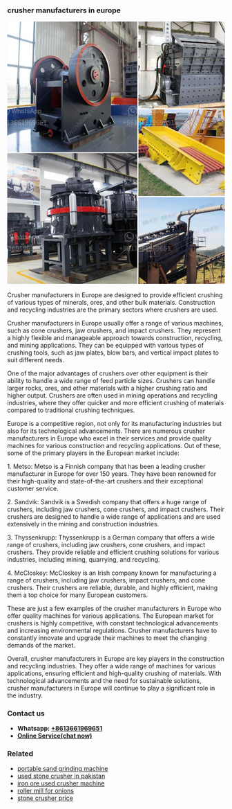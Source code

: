 <h3>crusher manufacturers in europe</h3><img src='1702953124.jpg' alt=''><p>Crusher manufacturers in Europe are designed to provide efficient crushing of various types of minerals, ores, and other bulk materials. Construction and recycling industries are the primary sectors where crushers are used.</p><p>Crusher manufacturers in Europe usually offer a range of various machines, such as cone crushers, jaw crushers, and impact crushers. They represent a highly flexible and manageable approach towards construction, recycling, and mining applications. They can be equipped with various types of crushing tools, such as jaw plates, blow bars, and vertical impact plates to suit different needs.</p><p>One of the major advantages of crushers over other equipment is their ability to handle a wide range of feed particle sizes. Crushers can handle larger rocks, ores, and other materials with a higher crushing ratio and higher output. Crushers are often used in mining operations and recycling industries, where they offer quicker and more efficient crushing of materials compared to traditional crushing techniques.</p><p>Europe is a competitive region, not only for its manufacturing industries but also for its technological advancements. There are numerous crusher manufacturers in Europe who excel in their services and provide quality machines for various construction and recycling applications. Out of these, some of the primary players in the European market include:</p><p>1. Metso: Metso is a Finnish company that has been a leading crusher manufacturer in Europe for over 150 years. They have been renowned for their high-quality and state-of-the-art crushers and their exceptional customer service.</p><p>2. Sandvik: Sandvik is a Swedish company that offers a huge range of crushers, including jaw crushers, cone crushers, and impact crushers. Their crushers are designed to handle a wide range of applications and are used extensively in the mining and construction industries.</p><p>3. Thyssenkrupp: Thyssenkrupp is a German company that offers a wide range of crushers, including jaw crushers, cone crushers, and impact crushers. They provide reliable and efficient crushing solutions for various industries, including mining, quarrying, and recycling.</p><p>4. McCloskey: McCloskey is an Irish company known for manufacturing a range of crushers, including jaw crushers, impact crushers, and cone crushers. Their crushers are reliable, durable, and highly efficient, making them a top choice for many European customers.</p><p>These are just a few examples of the crusher manufacturers in Europe who offer quality machines for various applications. The European market for crushers is highly competitive, with constant technological advancements and increasing environmental regulations. Crusher manufacturers have to constantly innovate and upgrade their machines to meet the changing demands of the market.</p><p>Overall, crusher manufacturers in Europe are key players in the construction and recycling industries. They offer a wide range of machines for various applications, ensuring efficient and high-quality crushing of materials. With technological advancements and the need for sustainable solutions, crusher manufacturers in Europe will continue to play a significant role in the industry.</p><h3>Contact us</h3><ul><li><strong>Whatsapp:&nbsp;<a href="https://wa.me/8613661969651">+8613661969651</a></strong></li><li><a href="https://swt.shibang-china.com/?git&amp;zhl&amp;crusher manufacturers in europe"><strong>Online Service(chat now)</strong></a></li></ul><h3>Related</h3><ul><li><a href='portable sand grinding machine.md'>portable sand grinding machine</a></li><li><a href='used stone crusher in pakistan.md'>used stone crusher in pakistan</a></li><li><a href='iron ore used crusher machine.md'>iron ore used crusher machine</a></li><li><a href='roller mill for onions.md'>roller mill for onions</a></li><li><a href='stone crusher price.md'>stone crusher price</a></li></ul>